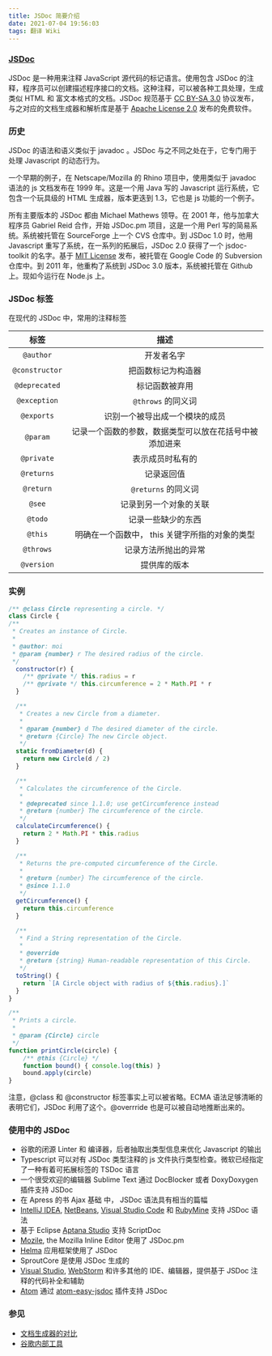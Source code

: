 ```yaml
---
title: JSDoc 简要介绍
date: 2021-07-04 19:56:03
tags: 翻译 Wiki
---
```


### [JSDoc](https://en.wikipedia.org/wiki/JSDoc)

JSDoc 是一种用来注释 JavaScript 源代码的标记语言。使用包含 JSDoc 的注释，程序员可以创建描述程序接口的文档。这种注释，可以被各种工具处理，生成类似 HTML 和 富文本格式的文档。JSDoc 规范基于  [CC BY-SA 3.0](https://en.wikipedia.org/wiki/CC_BY-SA_3.0) 协议发布，与之对应的文档生成器和解析库是基于 [Apache License 2.0](https://en.wikipedia.org/wiki/Apache_License_2.0) 发布的免费软件。

### 历史

JSDoc 的语法和语义类似于 javadoc 。JSDoc 与之不同之处在于，它专门用于处理 Javascript 的动态行为。

一个早期的例子，在 Netscape/Mozilla 的 Rhino 项目中，使用类似于 javadoc 语法的 js 文档发布在 1999 年。这是一个用 Java 写的 Javascript 运行系统，它包含一个玩具级的 HTML 生成器，版本更迭到 1.3，它也是 js 功能的一个例子。

所有主要版本的 JSDoc 都由 Michael Mathews 领导。在 2001 年，他与加拿大程序员 Gabriel Reid 合作，开始 JSDoc.pm 项目，这是一个用 Perl 写的简易系统。系统被托管在 SourceForge 上一个 CVS 仓库中。到 JSDoc 1.0 时，他用 Javascript 重写了系统，在一系列的拓展后，JSDoc 2.0 获得了一个 jsdoc-toolkit 的名字。基于 [MIT License](https://en.wikipedia.org/wiki/MIT_License) 发布，被托管在 Google Code 的 Subversion仓库中。到 2011 年，他重构了系统到 JSDoc 3.0 版本，系统被托管在 Github 上。现如今运行在 Node.js 上。

### JSDoc 标签

在现代的 JSDoc 中，常用的注释标签

|      标签      |                          描述                          |
| :------------: | :----------------------------------------------------: |
|   `@author`    |                       开发者名字                       |
| `@constructor` |                   把函数标记为构造器                   |
| `@deprecated`  |                     标记函数被弃用                     |
|  `@exception`  |                   `@throws` 的同义词                   |
|   `@exports`   |             识别一个被导出成一个模块的成员             |
|    `@param`    | 记录一个函数的参数，数据类型可以放在花括号中被添加进来 |
|   `@private`   |                    表示成员时私有的                    |
|   `@returns`   |                       记录返回值                       |
|   `@return`    |                  `@returns` 的同义词                   |
|     `@see`     |                 记录到另一个对象的关联                 |
|    `@todo`     |                   记录一些缺少的东西                   |
|    `@this`     |     明确在一个函数中， this 关键字所指的对象的类型     |
|   `@throws`    |                  记录方法所抛出的异常                  |
|   `@version`   |                      提供库的版本                      |

### 实例

```javascript
/** @class Circle representing a circle. */
class Circle {
/**
 * Creates an instance of Circle.
 *
 * @author: moi
 * @param {number} r The desired radius of the circle.
 */
  constructor(r) {
    /** @private */ this.radius = r
    /** @private */ this.circumference = 2 * Math.PI * r
  }

  /**
   * Creates a new Circle from a diameter.
   *
   * @param {number} d The desired diameter of the circle.
   * @return {Circle} The new Circle object.
   */
  static fromDiameter(d) {
    return new Circle(d / 2)
  }

  /**
   * Calculates the circumference of the Circle.
   *
   * @deprecated since 1.1.0; use getCircumference instead
   * @return {number} The circumference of the circle.
   */
  calculateCircumference() {
    return 2 * Math.PI * this.radius
  }

  /**
   * Returns the pre-computed circumference of the Circle.
   *
   * @return {number} The circumference of the circle.
   * @since 1.1.0
   */
  getCircumference() {
    return this.circumference
  }

  /**
   * Find a String representation of the Circle.
   *
   * @override
   * @return {string} Human-readable representation of this Circle.
   */
  toString() {
    return `[A Circle object with radius of ${this.radius}.]`
  }
}

/**
 * Prints a circle.
 *
 * @param {Circle} circle
 */
function printCircle(circle) {
    /** @this {Circle} */
    function bound() { console.log(this) }
    bound.apply(circle)
}
```

注意，@class 和 @constructor 标签事实上可以被省略。ECMA 语法足够清晰的表明它们，JSDoc 利用了这个。@overrride 也是可以被自动地推断出来的。

### 使用中的 JSDoc

- 谷歌的闭源 Linter 和 编译器，后者抽取出类型信息来优化 Javascript 的输出
- Typescript 可以对有 JSDoc 类型注释的 js 文件执行类型检查。微软已经指定了一种有着可拓展标签的 TSDoc 语言
- 一个很受欢迎的编辑器 Sublime Text 通过 DocBlocker 或者 DoxyDoxygen 插件支持 JSDoc
- 在 Apress 的书 Ajax 基础 中， JSDoc 语法具有相当的篇幅
- [IntelliJ IDEA](https://en.wikipedia.org/wiki/IntelliJ_IDEA), [NetBeans](https://en.wikipedia.org/wiki/NetBeans), [Visual Studio Code](https://en.wikipedia.org/wiki/Visual_Studio_Code) 和 [RubyMine](https://en.wikipedia.org/wiki/RubyMine) 支持 JSDoc 语法
- 基于 Eclipse [Aptana Studio](https://en.wikipedia.org/wiki/Aptana_Studio) 支持 ScriptDoc
- [Mozile](http://mozile.mozdev.org/0.8/doc/jsdoc/index.html), the Mozilla Inline Editor 使用了 JSDoc.pm
- [Helma](https://web.archive.org/web/20150420064930/http://dev.helma.org/) 应用框架使用了 JSDoc
- SproutCore 是使用 JSDoc 生成的
- [Visual Studio](https://en.wikipedia.org/wiki/Visual_Studio), [WebStorm](https://en.wikipedia.org/wiki/WebStorm) 和许多其他的 IDE、编辑器，提供基于 JSDoc 注释的代码补全和辅助
-  [Atom](https://en.wikipedia.org/wiki/Atom_(text_editor)) 通过 [atom-easy-jsdoc](https://github.com/tgandrews/atom-easy-jsdoc) 插件支持 JSDoc

### 参见

- [文档生成器的对比](https://en.wikipedia.org/wiki/Comparison_of_documentation_generators)
- [谷歌内部工具](https://en.wikipedia.org/wiki/Google_Closure_Tools)